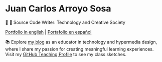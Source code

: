 # Juan Carlos Arroyo Sosa
💾 🎨 Source Code Writer: Technology and Creative Society

[Portfolio in english](https://jcarroyos.art/docs/intro) | [Portafolio en español](https://jcarroyos.art/es/docs/intro)

📚 Explore [my blog](https://jcarroyos.art/blog) as an educator in technology and hypermedia design, where I share my passion for creating meaningful learning experiences. Visit my [GitHub Teaching Profile](https://github.com/jcarroyos-teaching) to see my class sketches.

